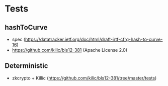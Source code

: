 # Tests

## hashToCurve

- spec (https://datatracker.ietf.org/doc/html/draft-irtf-cfrg-hash-to-curve-16)
- https://github.com/kilic/bls12-381 (Apache License 2.0)

## Deterministic

- zkcrypto + Killic (https://github.com/kilic/bls12-381/tree/master/tests)
